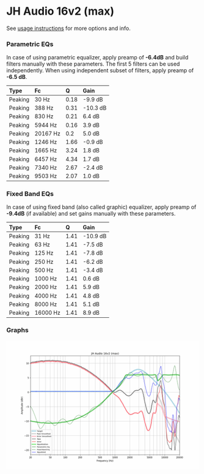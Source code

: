 # JH Audio 16v2 (max)
See [usage instructions](https://github.com/jaakkopasanen/AutoEq#usage) for more options and info.

### Parametric EQs
In case of using parametric equalizer, apply preamp of **-6.4dB** and build filters manually
with these parameters. The first 5 filters can be used independently.
When using independent subset of filters, apply preamp of **-6.5 dB**.

| Type    | Fc       |    Q | Gain     |
|:--------|:---------|:-----|:---------|
| Peaking | 30 Hz    | 0.18 | -9.9 dB  |
| Peaking | 388 Hz   | 0.31 | -10.3 dB |
| Peaking | 830 Hz   | 0.21 | 6.4 dB   |
| Peaking | 5944 Hz  | 0.16 | 3.9 dB   |
| Peaking | 20167 Hz | 0.2  | 5.0 dB   |
| Peaking | 1246 Hz  | 1.66 | -0.9 dB  |
| Peaking | 1665 Hz  | 3.24 | 1.8 dB   |
| Peaking | 6457 Hz  | 4.34 | 1.7 dB   |
| Peaking | 7340 Hz  | 2.67 | -2.4 dB  |
| Peaking | 9503 Hz  | 2.07 | 1.0 dB   |

### Fixed Band EQs
In case of using fixed band (also called graphic) equalizer, apply preamp of **-9.4dB**
(if available) and set gains manually with these parameters.

| Type    | Fc       |    Q | Gain     |
|:--------|:---------|:-----|:---------|
| Peaking | 31 Hz    | 1.41 | -10.9 dB |
| Peaking | 63 Hz    | 1.41 | -7.5 dB  |
| Peaking | 125 Hz   | 1.41 | -7.8 dB  |
| Peaking | 250 Hz   | 1.41 | -6.2 dB  |
| Peaking | 500 Hz   | 1.41 | -3.4 dB  |
| Peaking | 1000 Hz  | 1.41 | 0.6 dB   |
| Peaking | 2000 Hz  | 1.41 | 5.9 dB   |
| Peaking | 4000 Hz  | 1.41 | 4.8 dB   |
| Peaking | 8000 Hz  | 1.41 | 5.1 dB   |
| Peaking | 16000 Hz | 1.41 | 8.9 dB   |

### Graphs
![](./JH%20Audio%2016v2%20(max).png)